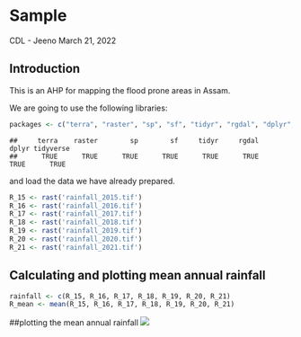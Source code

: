 Sample
================
CDL - Jeeno
March 21, 2022

## Introduction

This is an AHP for mapping the flood prone areas in Assam.

We are going to use the following libraries:

``` r
packages <- c("terra", "raster", "sp", "sf", "tidyr", "rgdal", "dplyr", "tidyverse")
```

    ##     terra    raster        sp        sf     tidyr     rgdal     dplyr tidyverse 
    ##      TRUE      TRUE      TRUE      TRUE      TRUE      TRUE      TRUE      TRUE

and load the data we have already prepared.

``` r
R_15 <- rast('rainfall_2015.tif')
R_16 <- rast('rainfall_2016.tif')
R_17 <- rast('rainfall_2017.tif')
R_18 <- rast('rainfall_2018.tif')
R_19 <- rast('rainfall_2019.tif')
R_20 <- rast('rainfall_2020.tif')
R_21 <- rast('rainfall_2021.tif')
```

## Calculating and plotting mean annual rainfall

``` r
rainfall <- c(R_15, R_16, R_17, R_18, R_19, R_20, R_21)
R_mean <- mean(R_15, R_16, R_17, R_18, R_19, R_20, R_21)
```

##plotting the mean annual rainfall
![](sample_files/figure-gfm/unnamed-chunk-5-1.png)<!-- -->
